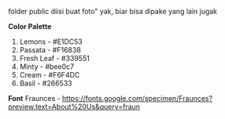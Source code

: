 folder public diisi buat foto" yak, biar bisa dipake yang lain jugak

**Color Palette**

1. Lemons - #E1DC53
2. Passata - #F16838
3. Fresh Leaf - #339551
4. Minty - #bee0c7
5. Cream - #F6F4DC
6. Basil - #266533

**Font**
Fraunces - https://fonts.google.com/specimen/Fraunces?preview.text=About%20Us&query=fraun
